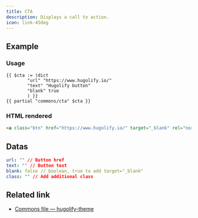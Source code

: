 ```yaml
---
title: CTA
description: Displays a call to action.
icon: link-45deg
---
```

## Example

### Usage

```go-html-template
{{ $cta := (dict
        "url" "https://www.hugolify.io/"
        "text" "Hugolify button"
        "blank" true
        ) }}
{{ partial "commons/cta" $cta }}
```

### HTML rendered

```html
<a class="btn" href="https://www.hugolify.io/" target="_blank" rel="noreferrer noopener" title="Hugolify button - external link">Hugolify button</a>
```

## Datas

```yml
url: "" // Button href
text: "" // Button text
blank: false // boolean, true to add target="_blank"
class: "" // Add additional class
```

## Related link

- [Commons file — hugolify-theme](https://github.com/Hugolify/hugolify-theme/blob/main/layouts/partials/commons/cta.html)
